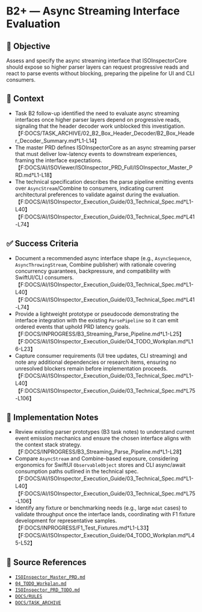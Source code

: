 # B2+ — Async Streaming Interface Evaluation

## 🎯 Objective
Assess and specify the async streaming interface that ISOInspectorCore should expose so higher parser layers can request progressive reads and react to parse events without blocking, preparing the pipeline for UI and CLI consumers.

## 🧩 Context
- Task B2 follow-up identified the need to evaluate async streaming interfaces once higher parser layers depend on progressive reads, signaling that the header decoder work unblocked this investigation.【F:DOCS/TASK_ARCHIVE/02_B2_Box_Header_Decoder/B2_Box_Header_Decoder_Summary.md†L1-L14】
- The master PRD defines ISOInspectorCore as an async streaming parser that must deliver low-latency events to downstream experiences, framing the interface expectations.【F:DOCS/AI/ISOViewer/ISOInspector_PRD_Full/ISOInspector_Master_PRD.md†L1-L18】
- The technical specification describes the parse pipeline emitting events over `AsyncStream`/Combine to consumers, indicating current architectural preferences to validate against during the evaluation.【F:DOCS/AI/ISOInspector_Execution_Guide/03_Technical_Spec.md†L1-L40】【F:DOCS/AI/ISOInspector_Execution_Guide/03_Technical_Spec.md†L41-L74】

## ✅ Success Criteria
- Document a recommended async interface shape (e.g., `AsyncSequence`, `AsyncThrowingStream`, Combine publisher) with rationale covering concurrency guarantees, backpressure, and compatibility with SwiftUI/CLI consumers.【F:DOCS/AI/ISOInspector_Execution_Guide/03_Technical_Spec.md†L1-L40】【F:DOCS/AI/ISOInspector_Execution_Guide/03_Technical_Spec.md†L41-L74】
- Provide a lightweight prototype or pseudocode demonstrating the interface integration with the existing `ParsePipeline` so it can emit ordered events that uphold PRD latency goals.【F:DOCS/INPROGRESS/B3_Streaming_Parse_Pipeline.md†L1-L25】【F:DOCS/AI/ISOInspector_Execution_Guide/04_TODO_Workplan.md†L16-L23】
- Capture consumer requirements (UI tree updates, CLI streaming) and note any additional dependencies or research items, ensuring no unresolved blockers remain before implementation proceeds.【F:DOCS/AI/ISOInspector_Execution_Guide/03_Technical_Spec.md†L1-L40】【F:DOCS/AI/ISOInspector_Execution_Guide/03_Technical_Spec.md†L75-L106】

## 🔧 Implementation Notes
- Review existing parser prototypes (B3 task notes) to understand current event emission mechanics and ensure the chosen interface aligns with the context stack strategy.【F:DOCS/INPROGRESS/B3_Streaming_Parse_Pipeline.md†L1-L28】
- Compare `AsyncStream` and Combine-based exposure, considering ergonomics for SwiftUI `ObservableObject` stores and CLI async/await consumption paths outlined in the technical spec.【F:DOCS/AI/ISOInspector_Execution_Guide/03_Technical_Spec.md†L1-L40】【F:DOCS/AI/ISOInspector_Execution_Guide/03_Technical_Spec.md†L75-L106】
- Identify any fixture or benchmarking needs (e.g., large `mdat` cases) to validate throughput once the interface lands, coordinating with F1 fixture development for representative samples.【F:DOCS/INPROGRESS/F1_Test_Fixtures.md†L1-L33】【F:DOCS/AI/ISOInspector_Execution_Guide/04_TODO_Workplan.md†L45-L52】

## 🧠 Source References
- [`ISOInspector_Master_PRD.md`](../AI/ISOViewer/ISOInspector_PRD_Full/ISOInspector_Master_PRD.md)
- [`04_TODO_Workplan.md`](../AI/ISOInspector_Execution_Guide/04_TODO_Workplan.md)
- [`ISOInspector_PRD_TODO.md`](../AI/ISOViewer/ISOInspector_PRD_TODO.md)
- [`DOCS/RULES`](../RULES)
- [`DOCS/TASK_ARCHIVE`](../TASK_ARCHIVE)
